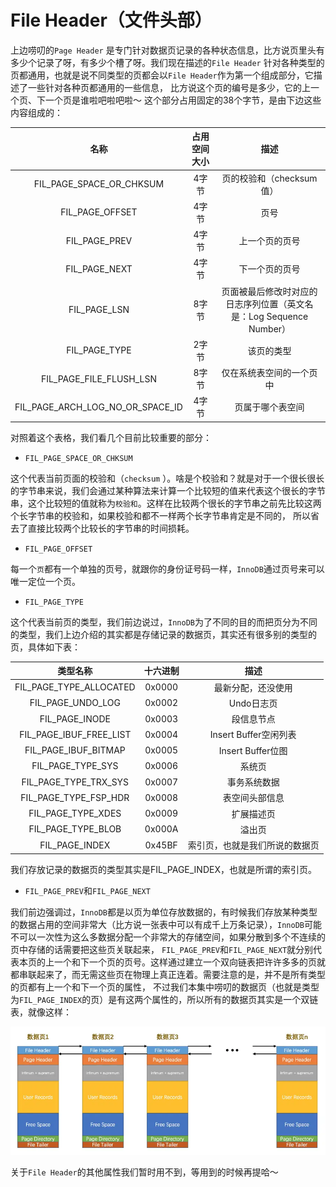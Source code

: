 # File Header（文件头部）

上边唠叨的`Page Header`
是专门针对数据页记录的各种状态信息，比方说页里头有多少个记录了呀，有多少个槽了呀。我们现在描述的`File Header`
针对各种类型的页都通用，也就是说不同类型的页都会以`File Header`作为第一个组成部分，它描述了一些针对各种页都通用的一些信息，
比方说这个页的编号是多少，它的上一个页、下一个页是谁啦吧啦吧啦～ 这个部分占用固定的38个字节，是由下边这些内容组成的：

|                名称                 | 占用空间大小 |                     描述                      |
|:---------------------------------:|:------:|:-------------------------------------------:|
|     FIL_PAGE_SPACE_OR_CHKSUM	     |  4字节   |              	页的校验和（checksum值）              |
|         FIL_PAGE_OFFSET	          |  4字节	  |                     页号                      |
|          FIL_PAGE_PREV	           |  4字节	  |                   上一个页的页号                   |
|          FIL_PAGE_NEXT	           |  4字节	  |                   下一个页的页号                   |
|           FIL_PAGE_LSN	           |  8字节	  | 页面被最后修改时对应的日志序列位置（英文名是：Log Sequence Number） |
|          FIL_PAGE_TYPE	           |  2字节	  |                    该页的类型                    |
|     FIL_PAGE_FILE_FLUSH_LSN	      |  8字节	  |                仅在系统表空间的一个页中                 |
| FIL_PAGE_ARCH_LOG_NO_OR_SPACE_ID	 |  4字节	  |                  页属于哪个表空间                   |

对照着这个表格，我们看几个目前比较重要的部分：

* `FIL_PAGE_SPACE_OR_CHKSUM`

这个代表当前页面的校验和（`checksum`
）。啥是个校验和？就是对于一个很长很长的字节串来说，我们会通过某种算法来计算一个比较短的值来代表这个很长的字节串，这个比较短的值就称为`校验和`。这样在比较两个很长的字节串之前先比较这两个长字节串的校验和，如果校验和都不一样两个长字节串肯定是不同的，
所以省去了直接比较两个比较长的字节串的时间损耗。

* `FIL_PAGE_OFFSET`

每一个`页`都有一个单独的页号，就跟你的身份证号码一样，`InnoDB`通过页号来可以唯一定位一个页。

* `FIL_PAGE_TYPE`

这个代表当前页的类型，我们前边说过，`InnoDB`为了不同的目的而把页分为不同的类型，我们上边介绍的其实都是存储记录的数据页，其实还有很多别的类型的页，具体如下表：

| 类型名称	| 十六进制	| 描述 |
|:---------:|:------:|:----:|
| FIL_PAGE_TYPE_ALLOCATED	| 0x0000	| 最新分配，还没使用 |
| FIL_PAGE_UNDO_LOG	| 0x0002	| Undo日志页 |
| FIL_PAGE_INODE	| 0x0003	| 段信息节点 |
| FIL_PAGE_IBUF_FREE_LIST	| 0x0004	| Insert Buffer空闲列表 |
| FIL_PAGE_IBUF_BITMAP	| 0x0005	| Insert Buffer位图 |
| FIL_PAGE_TYPE_SYS	| 0x0006	| 系统页 |
| FIL_PAGE_TYPE_TRX_SYS	| 0x0007	| 事务系统数据 |
| FIL_PAGE_TYPE_FSP_HDR	| 0x0008	| 表空间头部信息 |
| FIL_PAGE_TYPE_XDES	| 0x0009	| 扩展描述页 |
| FIL_PAGE_TYPE_BLOB	| 0x000A	| 溢出页 |
| FIL_PAGE_INDEX	| 0x45BF	| 索引页，也就是我们所说的数据页 |

我们存放记录的数据页的类型其实是FIL_PAGE_INDEX，也就是所谓的索引页。

* `FIL_PAGE_PREV`和`FIL_PAGE_NEXT`

我们前边强调过，`InnoDB`都是以页为单位存放数据的，有时候我们存放某种类型的数据占用的空间非常大（比方说一张表中可以有成千上万条记录），`InnoDB`可能不可以一次性为这么多数据分配一个非常大的存储空间，如果分散到多个不连续的页中存储的话需要把这些页关联起来，
`FIL_PAGE_PREV`和`FIL_PAGE_NEXT`就分别代表本页的上一个和下一个页的页号。这样通过建立一个双向链表把许许多多的页就都串联起来了，而无需这些页在物理上真正连着。需要注意的是，并不是所有类型的页都有上一个和下一个页的属性，
不过我们本集中唠叨的数据页（也就是类型为`FIL_PAGE_INDEX`的页）是有这两个属性的，所以所有的数据页其实是一个双链表，就像这样：

![img.png](../../../public/数据库/MySQL/InnoDB数据页结构/img-14.png)

关于`File Header`的其他属性我们暂时用不到，等用到的时候再提哈～
